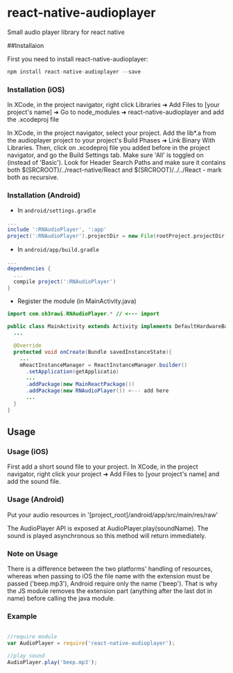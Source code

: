 # react-native-audioplayer

Small audio player library for react native

##Installaion

First you need to install react-native-audioplayer:

```javascript
npm install react-native-audioplayer --save
```

### Installation (iOS)

In XCode, in the project navigator, right click Libraries ➜ Add Files to [your project's name] ➜ Go to node_modules ➜ react-native-audioplayer and add the .xcodeproj file

In XCode, in the project navigator, select your project. Add the lib*.a from the audioplayer project to your project's Build Phases ➜ Link Binary With Libraries. Then, click on .xcodeproj file you added before in the project navigator, and go the Build Settings tab. Make sure 'All' is toggled on (instead of 'Basic'). Look for Header Search Paths and make sure it contains both $(SRCROOT)/../react-native/React and $(SRCROOT)/../../React - mark both as recursive.

### Installation (Android)

* In `android/settings.gradle`

```gradle
...
include ':RNAudioPlayer', ':app'
project(':RNAudioPlayer').projectDir = new File(rootProject.projectDir, '../node_modules/react-native-audioplayer/android')
```

* In `android/app/build.gradle`

```gradle
...
dependencies {
  ...
  compile project(':RNAudioPlayer')
}
```

* Register the module (in MainActivity.java)

```java
import com.sh3rawi.RNAudioPlayer.* // <--- import

public class MainActivity extends Activity implements DefaultHardwareBackBtnHandler {
  ...

  @Override
  protected void onCreate(Bundle savedInstanceState){
    ...
    mReactInstanceManager = ReactInstanceManager.builder()
      .setApplication(getApplicatio)
      ...
      .addPackage(new MainReactPackage())
      .addPackage(new RNAudioPlayer()) <--- add here
      ...
  }
}
```

## Usage

### Usage (iOS)

First add a short sound file to your project. In XCode, in the project navigator, right click your project ➜ Add Files to [your project's name] and add the sound file.

### Usage (Android)

Put your audio resources in '[project_root]/android/app/src/main/res/raw'

The AudioPlayer API is exposed at AudioPlayer.play(soundName). The sound is played asynchronous so this method will return immediately.

### Note on Usage

There is a difference between the two platforms' handling of resources, whereas when passing to iOS the file name with the extension must be passed ('beep.mp3'), Android require only the name ('beep'). That is why the JS module removes the extension part (anything after the last dot in name) before calling the java module.

### Example

```javascript

//require module
var AudioPlayer = require('react-native-audioplayer');

//play sound
AudioPlayer.play('beep.mp3');

```
